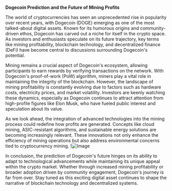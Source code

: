 **Dogecoin Prediction and the Future of Mining Profits**

The world of cryptocurrencies has seen an unprecedented rise in popularity over recent years, with Dogecoin (DOGE) emerging as one of the most talked-about digital assets. Known for its humorous origins and community-driven ethos, Dogecoin has carved out a niche for itself in the crypto space. As investors and enthusiasts speculate on its future trajectory, key terms like mining profitability, blockchain technology, and decentralized finance (DeFi) have become central to discussions surrounding Dogecoin's potential.

Mining remains a crucial aspect of Dogecoin's ecosystem, allowing participants to earn rewards by verifying transactions on the network. With Dogecoin's proof-of-work (PoW) algorithm, miners play a vital role in maintaining the integrity of the blockchain. However, the landscape of mining profitability is constantly evolving due to factors such as hardware costs, electricity prices, and market volatility. Investors are keenly watching these dynamics, especially as Dogecoin continues to attract attention from high-profile figures like Elon Musk, who have fueled public interest and speculation about its value.

As we look ahead, the integration of advanced technologies into the mining process could redefine how profits are generated. Concepts like cloud mining, ASIC-resistant algorithms, and sustainable energy solutions are becoming increasingly relevant. These innovations not only enhance the efficiency of mining operations but also address environmental concerns tied to cryptocurrency mining. !![Image](https://github.com/user-attachments/assets/590b50a7-4459-4e76-8a31-559aed223621)

In conclusion, the prediction of Dogecoin's future hinges on its ability to adapt to technological advancements while maintaining its unique appeal within the crypto market. Whether through increased mining profitability or broader adoption driven by community engagement, Dogecoin's journey is far from over. Stay tuned as this exciting digital asset continues to shape the narrative of blockchain technology and decentralized systems.